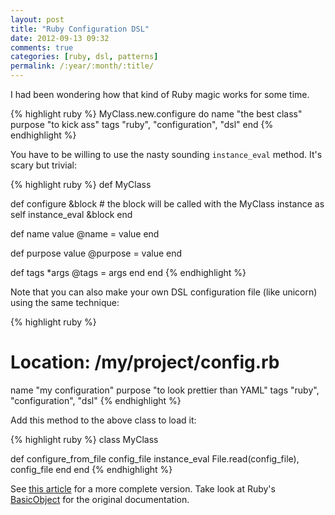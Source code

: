 ```yaml
---
layout: post
title: "Ruby Configuration DSL"
date: 2012-09-13 09:32
comments: true
categories: [ruby, dsl, patterns]
permalink: /:year/:month/:title/
---
```


I had been wondering how that kind of Ruby magic works for some time.

{% highlight ruby %}
MyClass.new.configure do
  name "the best class"
  purpose "to kick ass"
  tags "ruby", "configuration", "dsl"
end
{% endhighlight %}

<!--more-->

You have to be willing to use the nasty sounding `instance_eval` method. It's
scary but trivial:

{% highlight ruby %}
def MyClass

  def configure &block
    # the block will be called with the MyClass instance as self
    instance_eval &block
  end

  def name value
    @name = value
  end

  def purpose value
    @purpose = value
  end

  def tags *args
    @tags = args
  end
end
{% endhighlight %}

Note that you can also make your own DSL configuration file (like unicorn) using
the same technique:

{% highlight ruby %}
# Location: /my/project/config.rb

name "my configuration"
purpose "to look prettier than YAML"
tags "ruby", "configuration", "dsl"
{% endhighlight %}

Add this method to the above class to load it:

{% highlight ruby %}
class MyClass

  def configure_from_file config_file
    instance_eval File.read(config_file), config_file
  end
end
{% endhighlight %}

See [this
article](http://www.dan-manges.com/blog/ruby-dsls-instance-eval-with-delegation)
for a more complete version. Take look at Ruby's
[BasicObject](http://ruby-doc.org/core-1.9.3/BasicObject.html#method-i-instance_eval)
for the original documentation.
